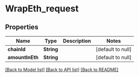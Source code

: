 # WrapEth_request
## Properties

| Name | Type | Description | Notes |
|------------ | ------------- | ------------- | -------------|
| **chainId** | **String** |  | [default to null] |
| **amountInEth** | **String** |  | [default to null] |

[[Back to Model list]](../README.md#documentation-for-models) [[Back to API list]](../README.md#documentation-for-api-endpoints) [[Back to README]](../README.md)

